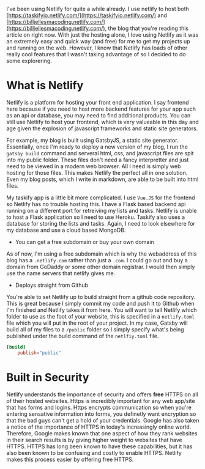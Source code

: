 I've been using Netlify for quite a while already. I use netlify to host both [https://taskifyio.netlify.com/](https://taskifyio.netlify.com/) and [https://billjellesmacoding.netlify.com/](https://billjellesmacoding.netlify.com/), the blog that you're reading this article on right now. With just the hosting alone, I love using Netlify as it was an extremely easy and quick way (and free) for me to get my projects up and running on the web. However, I know that Netlify has loads of other really cool features that I wasn't taking advantage of so I decided to do some explorering.

# What is Netlify

Netlify is a platform for hosting your front end application. I say frontend here because if you need to host more backend features for your app such as an api or database, you may need to find additional products. You can still use Netlify to host your frontend, which is very valueable in this day and age given the explosion of javascript frameworks and static site generators.

For example, my blog is built using GatsbyJS, a static site generator. Essentially, once I'm ready to deploy a new version of my blog, I run the `gatsby build` command and serveral html, css, and javascript files are spit into my public folder. These files don't need a fancy interpretter and just need to be viewed in a modern web browser. All I need is simply web hosting for those files. This makes Netlify the perfect all in one solution. Even my blog posts, which I write in markdown, are able to be built into html files. 

My taskify app is a little bit more complicated. I use `Vue.JS` for the frontend so Netlify has no trouble hosting this. I have a Flask based backend api running on a different port for retreiving my lists and tasks. Netlify is unable to host a Flask application so I need to use Heroku. Taskify also uses a database for storing the lists and tasks. Again, I need to look elsewhere for my database and use a cloud based MongoDB.

* You can get a free subdomain or buy your own domain

As of now, I'm using a free subdomain which is why the webaddress of this blog has a `.netlify.com` rather than just a `.com`. I could go out and buy a domain from GoDaddy or some other domain registrar. I would then simply use the name servers that netlify gives me. 

* Deploys straight from Github

You're able to set Netlify up to build straight from a github code repository. This is great because I simply commit my code and push it to Github when I'm finished and Netlify takes it from here. You will want to tell Netlify which folder to use as the foot of your website, this is specified in a `netlify.toml` file which you will put in the root of your project. In my case, Gatsby will build all of my files to a `/public` folder so I simply specify what's being published under the build command of the `netlfiy.toml` file.

```toml
[build]
    publish="public"
```

# Built in Security

Netlify understands the importance of security and offers **free** HTTPS on all of their hosted websites. Https is incredibly important for any web app/site that has forms and logins. Https encrypts communication so when you're entering sensative information into forms, you definetly want encryption so that the bad guys can't get a hold of your credentials. Google has also taken a notice of the importance of HTTPS in today's increasingly online world. Therefore, Google makes known that one aspect of how they rank websites in their search results is by giving higher weight to websites that have HTTPS. HTTPS has long been known to have these capabilities, but it has also been known to be confusing and costly to enable HTTPS. Netlify makes this process easier by offering free HTTPS.


